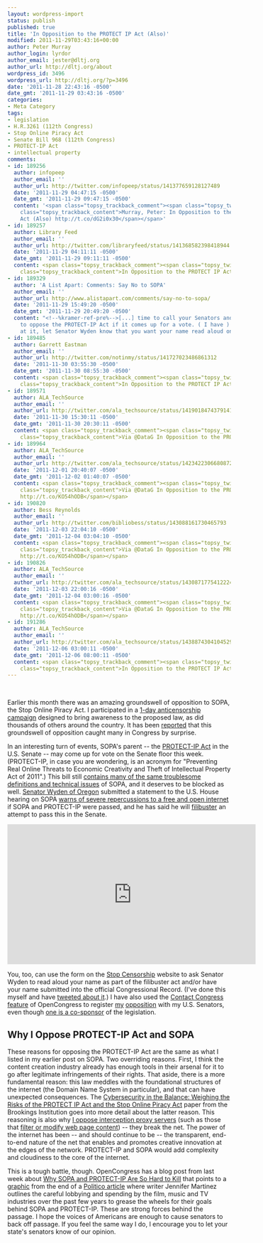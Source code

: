 ```yaml
---
layout: wordpress-import
status: publish
published: true
title: 'In Opposition to the PROTECT IP Act (Also)'
modified: 2011-11-29T03:43:16+00:00
author: Peter Murray
author_login: lyrdor
author_email: jester@dltj.org
author_url: http://dltj.org/about
wordpress_id: 3496
wordpress_url: http://dltj.org/?p=3496
date: '2011-11-28 22:43:16 -0500'
date_gmt: '2011-11-29 03:43:16 -0500'
categories:
- Meta Category
tags:
- legislation
- H.R.3261 (112th Congress)
- Stop Online Piracy Act
- Senate Bill 968 (112th Congress)
- PROTECT-IP Act
- intellectual property
comments:
- id: 189256
  author: infopeep
  author_email: ''
  author_url: http://twitter.com/infopeep/status/141377659128127489
  date: '2011-11-29 04:47:15 -0500'
  date_gmt: '2011-11-29 09:47:15 -0500'
  content: '<span class="topsy_trackback_comment"><span class="topsy_twitter_username"><span
    class="topsy_trackback_content">Murray, Peter: In Opposition to the PROTECT IP
    Act (Also) http://t.co/dG2i0x30</span></span>'
- id: 189257
  author: Library Feed
  author_email: ''
  author_url: http://twitter.com/libraryfeed/status/141368582398418944
  date: '2011-11-29 04:11:11 -0500'
  date_gmt: '2011-11-29 09:11:11 -0500'
  content: <span class="topsy_trackback_comment"><span class="topsy_twitter_username"><span
    class="topsy_trackback_content">In Opposition to the PROTECT IP Act (Also) http://t.co/sbKx32Qi</span></span>
- id: 189329
  author: 'A List Apart: Comments: Say No to SOPA'
  author_email: ''
  author_url: http://www.alistapart.com/comments/say-no-to-sopa/
  date: '2011-11-29 15:49:20 -0500'
  date_gmt: '2011-11-29 20:49:20 -0500'
  content: "<!--%kramer-ref-pre%-->[...] time to call your Senators and urge them
    to oppose the PROTECT-IP Act if it comes up for a vote. ( I have ) And while you&#8217;re
    at it, let Senator Wyden know that you want your name read aloud on the [...]<!--%kramer-ref-post%-->"
- id: 189485
  author: Garrett Eastman
  author_email: ''
  author_url: http://twitter.com/notinmy/status/141727023486861312
  date: '2011-11-30 03:55:30 -0500'
  date_gmt: '2011-11-30 08:55:30 -0500'
  content: <span class="topsy_trackback_comment"><span class="topsy_twitter_username"><span
    class="topsy_trackback_content">In Opposition to the PROTECT IP Act (Also) http://t.co/Nmta4l2v</span></span>
- id: 189571
  author: ALA_TechSource
  author_email: ''
  author_url: http://twitter.com/ala_techsource/status/141901847437914112
  date: '2011-11-30 15:30:11 -0500'
  date_gmt: '2011-11-30 20:30:11 -0500'
  content: <span class="topsy_trackback_comment"><span class="topsy_twitter_username"><span
    class="topsy_trackback_content">Via @DataG In Opposition to the PROTECT IP Act  http://t.co/KO54hODB</span></span>
- id: 189964
  author: ALA_TechSource
  author_email: ''
  author_url: http://twitter.com/ala_techsource/status/142342230668087297
  date: '2011-12-01 20:40:07 -0500'
  date_gmt: '2011-12-02 01:40:07 -0500'
  content: <span class="topsy_trackback_comment"><span class="topsy_twitter_username"><span
    class="topsy_trackback_content">Via @DataG In Opposition to the PROTECT IP Act
    http://t.co/KO54hODB</span></span>
- id: 190820
  author: Bess Reynolds
  author_email: ''
  author_url: http://twitter.com/bibliobess/status/143088161730465793
  date: '2011-12-03 22:04:10 -0500'
  date_gmt: '2011-12-04 03:04:10 -0500'
  content: <span class="topsy_trackback_comment"><span class="topsy_twitter_username"><span
    class="topsy_trackback_content">Via @DataG In Opposition to the PROTECT IP Act
    http://t.co/KO54hODB</span></span>
- id: 190826
  author: ALA_TechSource
  author_email: ''
  author_url: http://twitter.com/ala_techsource/status/143087177541222400
  date: '2011-12-03 22:00:16 -0500'
  date_gmt: '2011-12-04 03:00:16 -0500'
  content: <span class="topsy_trackback_comment"><span class="topsy_twitter_username"><span
    class="topsy_trackback_content">Via @DataG In Opposition to the PROTECT IP Act
    http://t.co/KO54hODB</span></span>
- id: 191286
  author: ALA_TechSource
  author_email: ''
  author_url: http://twitter.com/ala_techsource/status/143887430410452993
  date: '2011-12-06 03:00:11 -0500'
  date_gmt: '2011-12-06 08:00:11 -0500'
  content: <span class="topsy_trackback_comment"><span class="topsy_twitter_username"><span
    class="topsy_trackback_content">In Opposition to the PROTECT IP Act http://t.co/KO54hODB</span></span>
---
```

<div class="alignright" style="width: 230px;"><script type="text/javascript"><br />
oc_host_url = "http://www.opencongress.org/";<br />
oc_bill_id = "112-s968";<br />
oc_frame_height = "206";<br />
oc_bgcolor = "ffffff";<br />
oc_textcolor = "000000";<br />
oc_bordercolor = "cccccc";<br />
</script><br />
<script type="text/javascript" src="http://www.opencongress.org/javascripts/widgets/bill_status.js"></script></div>
<p>Earlier this month there was an amazing groundswell of opposition to SOPA, the Stop Online Piracy Act.  I participated in a <a href="/article/opposing-sopa/" title="In Opposition to the Stop Online Privacy Act | Disruptive Library Technology Jester">1-day anticensorship campaign</a> designed to bring awareness to the proposed law, as did thousands of others around the country.  It has been <a href="http://www.forbes.com/sites/larrydownes/2011/11/28/the-revolt-against-congresss-new-internet-piracy-proposals/" title="The Revolt Against Congress's New Internet Piracy Proposals | Forbes">reported</a> that this groundswell of opposition caught many in Congress by surprise.</p>
<p>In an interesting turn of events, SOPA's parent -- the <a href="http://thomas.loc.gov/cgi-bin/query/z?c112:S.968:" title="Bill Text - 112th Congress (2011-2012) - THOMAS (Library of Congress)">PROTECT-IP Act</a> in the U.S. Senate -- may come up for vote on the Senate floor this week.  (PROTECT-IP, in case you are wondering, is an acronym for "Preventing Real Online Threats to Economic Creativity and Theft of Intellectual Property Act of 2011".)  This bill still <a href="https://www.eff.org/deeplinks/2011/05/plus-ca-change-protect-ip-domain-name-system-and" title="The More Things Change...: PROTECT IP Updates | Electronic Frontier Foundation Deep Links blog">contains many of the same troublesome definitions and technical issues</a> of SOPA, and it deserves to be blocked as well.  <a href="http://wyden.senate.gov/" title="Senator Ron Wyden homepage">Senator Wyden of Oregon</a> submitted a statement to the U.S. House hearing on SOPA <a href="http://wyden.senate.gov/newsroom/press/release/?id=cdb3104b-cd55-4d7f-825e-3bec95d944be" title="Wyden SOPA Statement Warns of Severe Repercussions to a Free and Open Internet if Bills are Passed | Senator Ron Wyden's Newsroom">warns of severe repercussions to a free and open internet</a> if SOPA and PROTECT-IP were passed, and he has said he will <a href="http://web.archive.org/web/20111128000000/http://www.gccnews.com/2011/11/protect-ip-act-breaks-the-internet-senator-wyden-threatens-filibuster-as-vote-nears/" title="Protect IP Act Breaks the Internet; Senator Wyden Threatens Filibuster as Vote Nears | Global Communications News Network">filibuster</a> an attempt to pass this in the Senate.<br />
<!--more--></p>
<p><iframe class="aligncenter" width="560" height="315" src="http://www.youtube.com/embed/kR_9AljUCBo" frameborder="0" allowfullscreen></iframe></p>
<p>You, too, can use the form on the <a href="http://stopcensorship.org/" title="Stop Censorship &mdash; Take Action Before Senate Vote | Demand Progress">Stop Censorship</a> website to ask Senator Wyden to read aloud your name as part of the filibuster act and/or have your name submitted into the official Congressional Record.  (I've done this myself and have <a href="https://twitter.com/#!/DataG/status/138656697077084160" title="Standing w/ lawmakers planning to block internet #censorship bill http://bit.ly/tYdJPD @RonWyden, pls read my name on the Senate floor #SOPA | Tweet from DataG on 21 Nov 2011">tweeted about it</a>.)  I have also used the <a href="http://www.opencongress.org/contact_congress_letters/new?bill=112-s968&position=oppose" title="Contact Congress regarding S.968 | OpenCongress">Contact Congress feature</a> of OpenCongress to register <a href="http://www.opencongress.org/contact_congress_letters/12733-In-opposition-to-S-968-the-PROTECT-IP-Act-of-2011" title="My Letter to Congress: In opposition to S.968, the PROTECT IP Act of 2011 - OpenCongress">my</a> <a href="http://www.opencongress.org/contact_congress_letters/12732-In-Opposition-to-S-968-the-PROTECT-IP-Act-of-2011" title="My Letter to Congress: In Opposition to S.968, the PROTECT IP Act of 2011 - OpenCongress">opposition</a> with my U.S. Senators, even though <a href="http://thomas.loc.gov/cgi-bin/bdquery/z?d112:S.968:@@@P" title="Bill Summary &amp; Status  -  112th Congress (2011 - 2012)  - S.968 - Cosponsors - THOMAS (Library of Congress)">one is a co-sponsor</a> of the legislation.</p>
<h2>Why I Oppose PROTECT-IP Act and SOPA</h2>
<p>These reasons for opposing the PROTECT-IP Act are the same as what I listed in my earlier post on SOPA.  Two overriding reasons.  First, I think the content creation industry already has enough tools in their arsenal for it to go after legitimate infringements of their rights.  That aside, there is a more fundamental reason: this law meddles with the foundational structures of the internet (the Domain Name System in particular), and that can have unexpected consequences.  The <a href="http://www.brookings.edu/papers/2011/1115_cybersecurity_friedman.aspx" title="Cybersecurity in the Balance: Weighing the Risks of the PROTECT IP Act and the Stop Online Piracy Act | Brookings Institution">Cybersecurity in the Balance: Weighing the Risks of the PROTECT IP Act and the Stop Online Piracy Act</a> paper from the Brookings Institution goes into more detail about the latter reason.  This reasoning is also why <a href="/article/ssh-as-socks-proxy/">I oppose interception proxy servers</a> (such as those that <a href="http://www.technologyreview.com/web/37074/" title="How China and Others Are Altering Web Traffic | Technology Review">filter or modify web page content</a>) -- they break the net.  The power of the internet has been -- and should continue to be -- the transparent, end-to-end nature of the net that enables and promotes creative innovation at the edges of the network.  PROTECT-IP and SOPA would add complexity and cloudiness to the core of the internet.</p>
<p>This is a tough battle, though.  OpenCongress has a blog post from last week about <a href="http://www.opencongress.org/articles/view/2434-Why-SOPA-and-PROTECT-IP-Are-So-Hard-to-Kill" title="Why SOPA and PROTECT-IP Are So Hard to Kill | OpenCongress blog">Why SOPA and PROTECT-IP Are So Hard to Kill</a> that points to a <a href="http://www.politico.com/news/stories/1111/68448_Page4.html" title="Shootout at the digital corral - Jennifer Martinez - POLITICO.com">graphic</a> from the end of a <a href="http://www.politico.com/news/stories/1111/68448.html" title="Shootout at the digital corral - Jennifer Martinez - POLITICO.com">Politico article</a> where writer Jennifer Martinez outlines the careful lobbying and spending by the film, music and TV industries over the past few years to grease the wheels for their goals behind SOPA and PROTECT-IP.  These are strong forces behind the passage.  I hope the voices of Americans are enough to cause senators to back off passage.  If you feel the same way I do, I encourage you to let your state's senators know of our opinion.</p>
